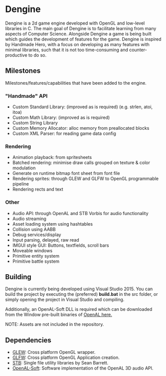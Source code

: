 # Dengine
Dengine is a 2d game engine developed with OpenGL and low-level libraries in C. The main goal of Dengine is to facilitate learning from many aspects of Computer Science. Alongside Dengine a game is being built which guides the development of features for the game. Dengine is inspired by Handmade Hero, with a focus on developing as many features with minimal libraries, such that it is not too time-consuming and counter-productive to do so.

## Milestones
Milestones/features/capabilities that have been added to the engine.

### "Handmade" API
- Custom Standard Library: (improved as is required) (e.g. strlen, atoi, itoa)
- Custom Math Library: (improved as is required)
- Custom String Library
- Custom Memory Allocator: alloc memory from preallocated blocks
- Custom XML Parser: for reading game data config

### Rendering
- Animation playback: from spritesheets
- Batched rendering: minimise draw calls grouped on texture & color modulation
- Generate on runtime bitmap font sheet from font file
- Rendering sprites: through GLEW and GLFW to OpenGL programmable pipeline
- Rendering rects and text

### Other
- Audio API: through OpenAL and STB Vorbis for audio functionality
- Audio streaming
- Asset loading system using hashtables
- Collision using AABB
- Debug services/display
- Input parsing, delayed, raw read
- IMGUI style GUI: Buttons, textfields, scroll bars
- Moveable windows
- Primitive entity system
- Primitive battle system

## Building
Dengine is currently being developed using Visual Studio 2015. You can build the project by executing the (preferred) **build.bat** in the src folder, or simply opening the project in Visual Studio and compiling. 

Additionally, an OpenAL-Soft DLL is required which can be downloaded from the Window pre-built binaries of [OpenAL here.](http://kcat.strangesoft.net/openal.html)

NOTE: Assets are not included in the repository.

## Dependencies
- [GLEW](http://glew.sourceforge.net/): Cross platform OpenGL wrapper.
- [GLFW](http://www.glfw.org/): Cross platform OpenGL Application creation.
- [STB](http://www.glfw.org/): Single file utility libraries by Sean Barrett.
- [OpenAL-Soft](https://github.com/kcat/openal-soft): Software implementation of the OpenAL 3D audio API.
